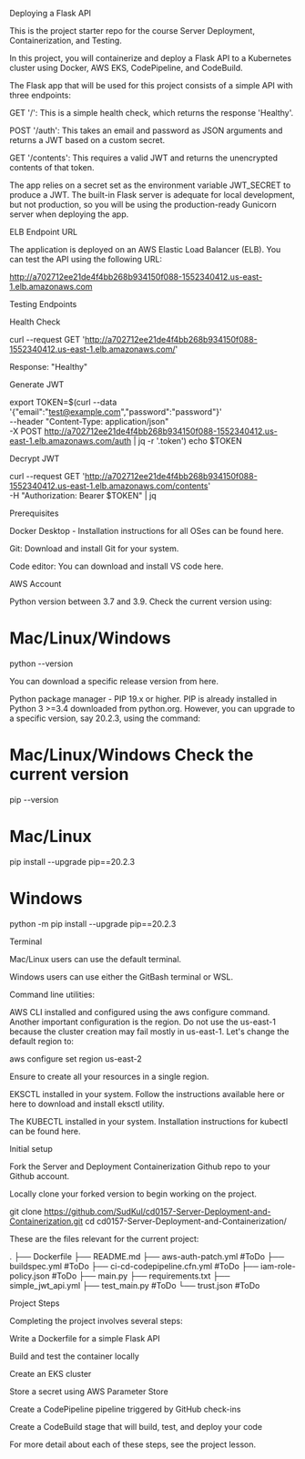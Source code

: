 Deploying a Flask API

This is the project starter repo for the course Server Deployment, Containerization, and Testing.

In this project, you will containerize and deploy a Flask API to a Kubernetes cluster using Docker, AWS EKS, CodePipeline, and CodeBuild.

The Flask app that will be used for this project consists of a simple API with three endpoints:

GET '/': This is a simple health check, which returns the response 'Healthy'.

POST '/auth': This takes an email and password as JSON arguments and returns a JWT based on a custom secret.

GET '/contents': This requires a valid JWT and returns the unencrypted contents of that token.

The app relies on a secret set as the environment variable JWT_SECRET to produce a JWT. The built-in Flask server is adequate for local development, but not production, so you will be using the production-ready Gunicorn server when deploying the app.

ELB Endpoint URL

The application is deployed on an AWS Elastic Load Balancer (ELB). You can test the API using the following URL:

http://a702712ee21de4f4bb268b934150f088-1552340412.us-east-1.elb.amazonaws.com

Testing Endpoints

Health Check

curl --request GET 'http://a702712ee21de4f4bb268b934150f088-1552340412.us-east-1.elb.amazonaws.com/'

Response: "Healthy"

Generate JWT

export TOKEN=$(curl --data '{"email":"test@example.com","password":"password"}' \
    --header "Content-Type: application/json" \
    -X POST http://a702712ee21de4f4bb268b934150f088-1552340412.us-east-1.elb.amazonaws.com/auth | jq -r '.token')
echo $TOKEN

Decrypt JWT

curl --request GET 'http://a702712ee21de4f4bb268b934150f088-1552340412.us-east-1.elb.amazonaws.com/contents' \
    -H "Authorization: Bearer $TOKEN" | jq

Prerequisites

Docker Desktop - Installation instructions for all OSes can be found here.

Git: Download and install Git for your system.

Code editor: You can download and install VS code here.

AWS Account

Python version between 3.7 and 3.9. Check the current version using:

#  Mac/Linux/Windows
python --version

You can download a specific release version from here.

Python package manager - PIP 19.x or higher. PIP is already installed in Python 3 >=3.4 downloaded from python.org. However, you can upgrade to a specific version, say 20.2.3, using the command:

#  Mac/Linux/Windows Check the current version
pip --version
# Mac/Linux
pip install --upgrade pip==20.2.3
# Windows
python -m pip install --upgrade pip==20.2.3

Terminal

Mac/Linux users can use the default terminal.

Windows users can use either the GitBash terminal or WSL.

Command line utilities:

AWS CLI installed and configured using the aws configure command. Another important configuration is the region. Do not use the us-east-1 because the cluster creation may fail mostly in us-east-1. Let's change the default region to:

aws configure set region us-east-2  

Ensure to create all your resources in a single region.

EKSCTL installed in your system. Follow the instructions available here or here to download and install eksctl utility.

The KUBECTL installed in your system. Installation instructions for kubectl can be found here.

Initial setup

Fork the Server and Deployment Containerization Github repo to your Github account.

Locally clone your forked version to begin working on the project.

git clone https://github.com/SudKul/cd0157-Server-Deployment-and-Containerization.git
cd cd0157-Server-Deployment-and-Containerization/

These are the files relevant for the current project:

.
├── Dockerfile
├── README.md
├── aws-auth-patch.yml #ToDo
├── buildspec.yml      #ToDo
├── ci-cd-codepipeline.cfn.yml #ToDo
├── iam-role-policy.json  #ToDo
├── main.py
├── requirements.txt
├── simple_jwt_api.yml
├── test_main.py  #ToDo
└── trust.json     #ToDo

Project Steps

Completing the project involves several steps:

Write a Dockerfile for a simple Flask API

Build and test the container locally

Create an EKS cluster

Store a secret using AWS Parameter Store

Create a CodePipeline pipeline triggered by GitHub check-ins

Create a CodeBuild stage that will build, test, and deploy your code

For more detail about each of these steps, see the project lesson.

